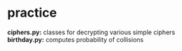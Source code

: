 # practice

**ciphers.py:** classes for decrypting various simple ciphers <br>
**birthday.py:** computes probability of collisions
